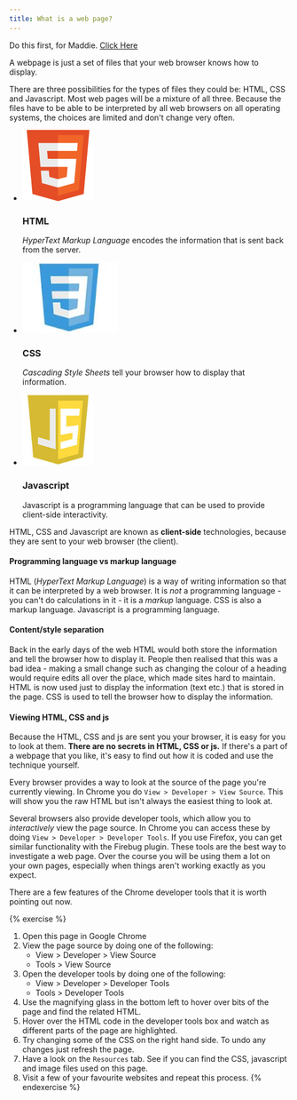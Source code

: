 ```yaml
---
title: What is a web page?
---
```


Do this first, for Maddie. <a href="https://docs.google.com/forms/d/1tVWAm91cD8V6T1HhbRhgcEjM9zsLsN5o0djvDPrPF4A/viewform">Click Here</a>

A webpage is just a set of files that your web browser knows how to display.

There are three possibilities for the types of files they could be: HTML, CSS and Javascript. Most web pages will be a mixture of all three. Because the files have to be able to be interpreted by all web browsers on all operating systems, the choices are limited and don't change very often.

<ul class="thumbnails">
  <li class="span3">
    <div class="thumbnail">
      <img src="/assets/html5_logo_128.png" style="height: 128px;" alt="">
      <h3>HTML</h3>
      <p><em>HyperText Markup Language</em> encodes the information that is sent back from the server.</p>
    </div>
  </li>
  <li class="span3">
    <div class="thumbnail">
      <img src="/assets/css.jpeg"  style="height: 128px;" alt="">
      <h3>CSS</h3>
      <p><em>Cascading Style Sheets</em> tell your browser how to display that information.</p>
    </div>
  </li>
  <li class="span3">
    <div class="thumbnail">
      <img src="/assets/js.jpeg"  style="height: 128px;" alt="">
      <h3>Javascript</h3>
      <p>Javascript is a programming language that can be used to provide client-side interactivity.</p>
    </div>
</li>
</ul>

HTML, CSS and Javascript are known as **client-side** technologies, because they are sent to your web browser (the client).

#### Programming language vs markup language

HTML (*HyperText Markup Language*) is a way of writing information so that it can be interpreted by a web browser. It is *not* a programming language - you can't do calculations in it - it is a _markup_ language. CSS is also a markup language. Javascript is a programming language.

#### Content/style separation

Back in the early days of the web HTML would both store the information and tell the browser how to display it. People then realised that this was a bad idea - making a small change such as changing the colour of a heading would require edits all over the place, which made sites hard to maintain. HTML is now used just to display the information (text etc.) that is stored in the page. CSS is used to tell the browser how to display the information.

#### Viewing HTML, CSS and js

Because the HTML, CSS and js are sent you your browser, it is easy for you to look at them. **There are no secrets in HTML, CSS or js.** If there's a part of a webpage that you like, it's easy to find out how it is coded and use the technique yourself.

Every browser provides a way to look at the source of the page you're currently viewing. In Chrome you do `View > Developer > View Source`. This will show you the raw HTML but isn't always the easiest thing to look at.

Several browsers also provide developer tools, which allow you to *interactively* view the page source. In Chrome you can access these by doing `View > Developer > Developer Tools`. If you use Firefox, you can get similar functionality with the Firebug plugin. These tools are the best way to investigate a web page. Over the course you will be using them a lot on your own pages, especially when things aren't working exactly as you expect.

There are a few features of the Chrome developer tools that it is worth pointing out now.


{% exercise %}
1. Open this page in Google Chrome
2. View the page source by doing one of the following:
    * View > Developer > View Source
    * Tools > View Source
3. Open the developer tools by doing one of the following:
    * View > Developer > Developer Tools
    * Tools > Developer Tools
4. Use the magnifying glass in the bottom left to hover over bits of the page and find the related HTML.
5. Hover over the HTML code in the developer tools box and watch as different parts of the page are highlighted.
6. Try changing some of the CSS on the right hand side. To undo any changes just refresh the page.
7. Have a look on the `Resources` tab. See if you can find the CSS, javascript and image files used on this page.
8. Visit a few of your favourite websites and repeat this process.
{% endexercise %}
